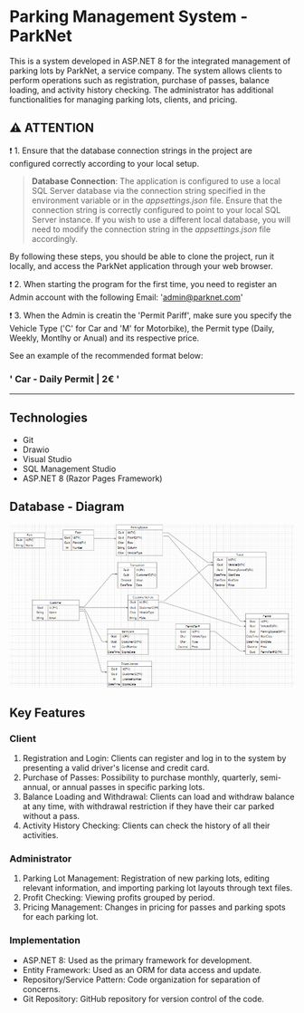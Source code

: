 # Parking Management System - ParkNet
This is a system developed in ASP.NET 8 for the integrated management of parking lots by ParkNet, a service company. The system allows clients to perform operations such as registration, purchase of passes, balance loading, and activity history checking. The administrator has additional functionalities for managing parking lots, clients, and pricing.

## ⚠️ ATTENTION 




❗️ 1.  Ensure that the database connection strings in the project are configured correctly according to your local setup.
>**Database Connection**:
The application is configured to use a local SQL Server database via the connection string specified in the environment variable or in the _appsettings.json_ file. Ensure that the connection string is correctly configured to point to your local SQL Server instance. If you wish to use a different local database, you will need to modify the connection string in the _appsettings.json_ file accordingly.

By following these steps, you should be able to clone the project, run it locally, and access the ParkNet application through your web browser.

❗️ 2. When starting the program for the first time, you need to register an Admin account with the following Email: 'admin@parknet.com'

❗️ 3. When the Admin is creatin the 'Permit Pariff', make sure you specify the Vehicle Type ('C' for Car and 'M' for Motorbike), the Permit type (Daily, Weekly, Montlhy or Anual) and its respective price.

See an example of the recommended format below:

### ' Car - Daily Permit | 2€ '

______________________________________________________________________


## Technologies

- Git
- Drawio
- Visual Studio
- SQL Management Studio
- ASP.NET 8 (Razor Pages Framework)

## Database - Diagram
![Entities Organization](https://github.com/cervan1es/ParkNet/blob/main/Assets/ParkNetDiagram.png?raw=true)

## Key Features
### Client
1. Registration and Login: Clients can register and log in to the system by presenting a valid driver's license and credit card.
2. Purchase of Passes: Possibility to purchase monthly, quarterly, semi-annual, or annual passes in specific parking lots.
3. Balance Loading and Withdrawal: Clients can load and withdraw balance at any time, with withdrawal restriction if they have their car parked without a pass.
4. Activity History Checking: Clients can check the history of all their activities.

### Administrator

1. Parking Lot Management: Registration of new parking lots, editing relevant information, and importing parking lot layouts through text files.
2. Profit Checking: Viewing profits grouped by period.
3. Pricing Management: Changes in pricing for passes and parking spots for each parking lot.

### Implementation

- ASP.NET 8: Used as the primary framework for development.
- Entity Framework: Used as an ORM for data access and update.
- Repository/Service Pattern: Code organization for separation of concerns.
- Git Repository: GitHub repository for version control of the code.
